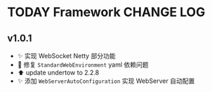 # TODAY Framework CHANGE LOG

## v1.0.1

- :sparkles: 实现 WebSocket Netty 部分功能
- :bug: 修复 `StandardWebEnvironment` yaml 依赖问题
- :arrow_up: update undertow to 2.2.8
- :sparkles: 添加 `WebServerAutoConfiguration` 实现 WebServer 自动配置 

